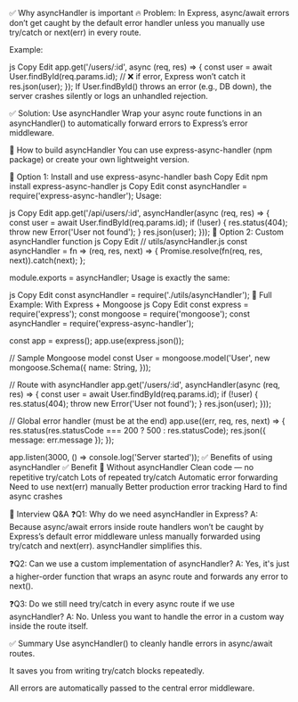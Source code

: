 ✅ Why asyncHandler is important
🔥 Problem:
In Express, async/await errors don’t get caught by the default error handler unless you manually use try/catch or next(err) in every route.

Example:

js
Copy
Edit
app.get('/users/:id', async (req, res) => {
  const user = await User.findById(req.params.id); // ❌ if error, Express won’t catch it
  res.json(user);
});
If User.findById() throws an error (e.g., DB down), the server crashes silently or logs an unhandled rejection.

✅ Solution: Use asyncHandler
Wrap your async route functions in an asyncHandler() to automatically forward errors to Express’s error middleware.

🔧 How to build asyncHandler
You can use express-async-handler (npm package) or create your own lightweight version.

🔹 Option 1: Install and use express-async-handler
bash
Copy
Edit
npm install express-async-handler
js
Copy
Edit
const asyncHandler = require('express-async-handler');
Usage:

js
Copy
Edit
app.get('/api/users/:id', asyncHandler(async (req, res) => {
  const user = await User.findById(req.params.id);
  if (!user) {
    res.status(404);
    throw new Error('User not found');
  }
  res.json(user);
}));
🔹 Option 2: Custom asyncHandler function
js
Copy
Edit
// utils/asyncHandler.js
const asyncHandler = fn => (req, res, next) => {
  Promise.resolve(fn(req, res, next)).catch(next);
};

module.exports = asyncHandler;
Usage is exactly the same:

js
Copy
Edit
const asyncHandler = require('./utils/asyncHandler');
🔁 Full Example: With Express + Mongoose
js
Copy
Edit
const express = require('express');
const mongoose = require('mongoose');
const asyncHandler = require('express-async-handler');

const app = express();
app.use(express.json());

// Sample Mongoose model
const User = mongoose.model('User', new mongoose.Schema({
  name: String,
}));

// Route with asyncHandler
app.get('/users/:id', asyncHandler(async (req, res) => {
  const user = await User.findById(req.params.id);
  if (!user) {
    res.status(404);
    throw new Error('User not found');
  }
  res.json(user);
}));

// Global error handler (must be at the end)
app.use((err, req, res, next) => {
  res.status(res.statusCode === 200 ? 500 : res.statusCode);
  res.json({ message: err.message });
});

app.listen(3000, () => console.log('Server started'));
✅ Benefits of using asyncHandler
✅ Benefit	🚫 Without asyncHandler
Clean code — no repetitive try/catch	Lots of repeated try/catch
Automatic error forwarding	Need to use next(err) manually
Better production error tracking	Hard to find async crashes

💬 Interview Q&A
❓Q1: Why do we need asyncHandler in Express?
A:
Because async/await errors inside route handlers won’t be caught by Express’s default error middleware unless manually forwarded using try/catch and next(err). asyncHandler simplifies this.

❓Q2: Can we use a custom implementation of asyncHandler?
A:
Yes, it's just a higher-order function that wraps an async route and forwards any error to next().

❓Q3: Do we still need try/catch in every async route if we use asyncHandler?
A:
No. Unless you want to handle the error in a custom way inside the route itself.

✅ Summary
Use asyncHandler() to cleanly handle errors in async/await routes.

It saves you from writing try/catch blocks repeatedly.

All errors are automatically passed to the central error middleware.

